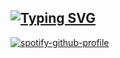 ## [![Typing SVG](https://readme-typing-svg.demolab.com?font=Fira+Code&pause=1000&color=8C6EF7&random=false&width=435&lines=Welcome+to+gengi's+domain+!;currently%3A+mashing+keyboard;currently%3A+spamming+F5+in+ida;currently%3A+working+on+work+stomper+project)](https://git.io/typing-svg)


[![spotify-github-profile](https://spotify-github-profile.kittinanx.com/api/view?uid=i8e3q2kvvpo617xjok3ufa2oe&cover_image=true&theme=novatorem&show_offline=false&background_color=121212&interchange=true&bar_color=53b14f&bar_color_cover=false)](https://github.com/kittinan/spotify-github-profile)

